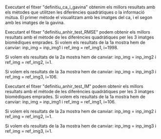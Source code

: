 Executant el fitxer "definitiu_ca_i_gavina" obtenim 
els millors resultats amb els mètodes que utilitzen
les diferències quadràtiques o la informació mútua. 
El primer mètode el visualitzam amb les imatges del ca, 
i el segon amb les imatges de la gavina.


Executant el fitxer "definitiu_anhir_test_RMSE"
podem obtenir els millors resultats amb el mètode de les 
diferències quadràtiques per les 3 imatges biomèdiques emprades.
Si volem els resultats de la 1a mostra hem de canviar: inp_img = inp_img1 
 i ref_img = ref_img1, i=1998.  
            
Si volem els resultats de la 2a mostra hem de canviar: inp_img = inp_img2 
 i ref_img = ref_img2, i=1. 
 
Si volem els resultats de la 3a mostra hem de canviar: inp_img = inp_img3 
 i ref_img = ref_img3, i=106. 
 
 
 
 Executant el fitxer "definitiu_anhir_test_IM"
podem obtenir els millors resultats amb el mètode de les 
diferències quadràtiques per les 3 imatges biomèdiques emprades.
Si volem els resultats de la 1a mostra hem de canviar: inp_img = inp_img1 
 i ref_img = ref_img1, i=106.  
            
Si volem els resultats de la 2a mostra hem de canviar: inp_img = inp_img2 
 i ref_img = ref_img2, i=1. 
 
Si volem els resultats de la 3a mostra hem de canviar: inp_img = inp_img3 
 i ref_img = ref_img3, i=1.
  